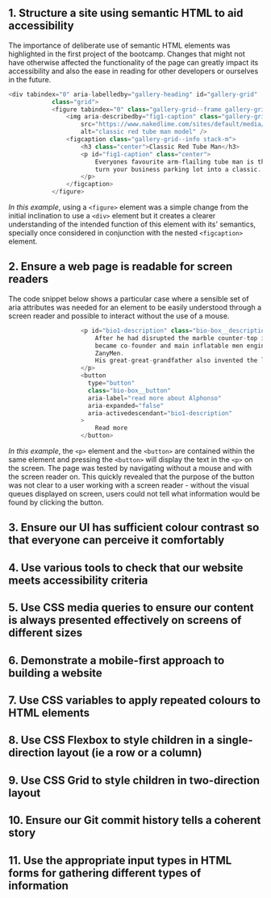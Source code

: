 ## 1. Structure a site using semantic HTML to aid accessibility
The importance of deliberate use of semantic HTML elements was highlighted in the first project of the bootcamp. Changes that might not have otherwise affected the functionality of the page can greatly impact its accessibility and also the ease in reading for other developers or ourselves in the future.

```js
<div tabindex="0" aria-labelledby="gallery-heading" id="gallery-grid"
            class="grid">
            <figure tabindex="0" class="gallery-grid--frame gallery-grid--frame__long">
                <img aria-describedby="fig1-caption" class="gallery-grid--image"
                    src="https://www.nakedlime.com/sites/default/media/image/RS_tube_man.png"
                    alt="classic red tube man model" />
                <figcaption class="gallery-grid--info stack-m">
                    <h3 class="center">Classic Red Tube Man</h3>
                    <p id="fig1-caption" class="center">
                        Everyones favourite arm-flailing tube man is the feature that will
                        turn your business parking lot into a classic.
                    </p>
                </figcaption>
            </figure>
```
*In this example*, using a ```<figure>``` element was a simple change from the initial inclination to use a ```<div>``` element but it creates a clearer understanding of the intended function of this element with its' semantics, specially once considered in conjunction with the nested ```<figcaption>``` element.

## 2. Ensure a web page is readable for screen readers
The code snippet below shows a particular case where a sensible set of aria attributes was needed for an element to be easily understood through a screen reader and possible to interact without the use of a mouse.

```js
                    <p id="bio1-description" class="bio-box__description justified">
                        After he had disrupted the marble counter-top industry, Alphonso
                        became co-founder and main inflatable men engineer at
                        ZanyMen.
                        His great-great-grandfather also invented the left shoe in 1818.
                    </p>
                    <button 
                      type="button" 
                      class="bio-box__button"
                      aria-label="read more about Alphonso" 
                      aria-expanded="false"
                      aria-activedescendant="bio1-description"
                    >
                        Read more
                    </button>
```
*In this example*, the ```<p>``` element and the ```<button>``` are contained within the same element and pressing the ```<button>``` will display the text in the ```<p>``` on the screen. The page was tested by navigating without a mouse and with the screen reader on. This quickly revealed that the purpose of the button was not clear to a user working with a screen reader - without the visual queues displayed on screen, users could not tell what information would be found by clicking the button.

## 3. Ensure our UI has sufficient colour contrast so that everyone can perceive it comfortably

## 4. Use various tools to check that our website meets accessibility criteria

## 5. Use CSS media queries to ensure our content is always presented effectively on screens of different sizes

## 6. Demonstrate a mobile-first approach to building a website

## 7. Use CSS variables to apply repeated colours to HTML elements

## 8. Use CSS Flexbox to style children in a single-direction layout (ie a row or a column)

## 9. Use CSS Grid to style children in two-direction layout

## 10. Ensure our Git commit history tells a coherent story

## 11. Use the appropriate input types in HTML forms for gathering different types of information
